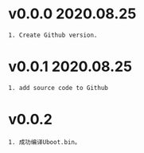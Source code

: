 # v0.0.0	2020.08.25
	1. Create Github version.

# v0.0.1	2020.08.25
	1. add source code to Github

# v0.0.2
	1. 成功编译Uboot.bin。